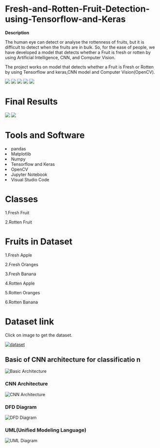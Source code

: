 # Fresh-and-Rotten-Fruit-Detection-using-Tensorflow-and-Keras
**Description**

The human eye can detect or analyse the rottenness of fruits, but it is difficult to detect when
the fruits are in bulk. So, for the ease of people, we have developed a model that detects
whether a Fruit is fresh or rotten by using Artificial Intelligence, CNN, and Computer
Vision.

The project works on model that detects whether a Fruit is Fresh or Rotten by using Tensorflow and keras,CNN model and Computer Vision(OpenCV).


<img src = "Images/Screenshot from 2022-05-10 13-52-00.png">
<img src = "Images/Screenshot from 2022-05-10 13-52-06.png">
<img src = "Images/Screenshot from 2022-05-10 13-52-16.png">
<img src = "Images/Screenshot from 2022-05-10 13-52-22.png">
<img src = "Images/Screenshot from 2022-07-03 01-13-41.png">
<br>

# Final Results
<img src = "Images/Screenshot from 2022-05-09 14-54-12.png">
<img src = "Images/Screenshot from 2022-05-09 14-57-53.png">



# Tools and Software
  <li>pandas</li>
  <li>Matplotlib</li>
  <li>Numpy</li>
  <li>Tensorflow and Keras</li>
  <li>OpenCV</li>
  <li>Jupyter Notebook</li>
  <li>Visual Studio Code</li>


# Classes

1.Fresh Fruit

2.Rotten Fruit

# Fruits in Dataset

1.Fresh Apple 

2.Fresh Oranges 

3.Fresh Banana

4.Rotten Apple

5.Rotten Oranges

6.Rotten Banana

# Dataset link
<p>Click on image to get the dataset. </p>
<a href = "https://drive.google.com/drive/folders/1X-vL022_lQv2H5GNTU1NVgR7Fkea3Pcy?usp=sharing" target ="_blank"> 
  <img src="Images/img1.png" alt="dataset">
</a>

## Basic of CNN architecture for classificatio n
<img src="Images/img5.png" alt="Basic Architecture ">

### CNN Architecture <br>
<img src="Images/img2.png" alt="CNN Architecture">

### DFD Diagram <br>
<img src="Images/img3.png" alt="DFD Diagram">

### UML(Unified Modeling Language) <br>
<img src="Images/img4.png" alt="UML Diagram">
